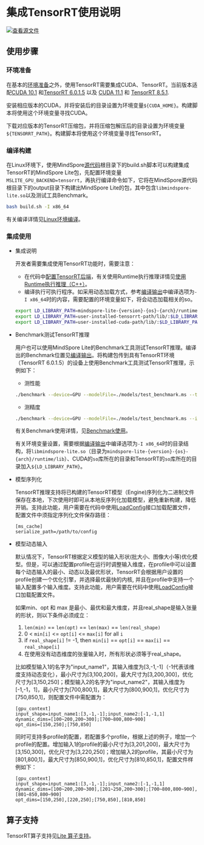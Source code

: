 # 集成TensorRT使用说明

[![查看源文件](https://mindspore-website.obs.cn-north-4.myhuaweicloud.com/website-images/r2.3/resource/_static/logo_source.svg)](https://gitee.com/mindspore/docs/blob/r2.3/docs/lite/docs/source_zh_cn/use/tensorrt_info.md)

## 使用步骤

### 环境准备

在基本的[环境准备](https://www.mindspore.cn/lite/docs/zh-CN/r2.3/use/build.html)之外，使用TensorRT需要集成CUDA、TensorRT。当前版本适配[CUDA 10.1](https://developer.nvidia.com/cuda-10.1-download-archive-base) 和[TensorRT 6.0.1.5](https://developer.nvidia.com/nvidia-tensorrt-6x-download) 以及 [CUDA 11.1](https://developer.nvidia.com/cuda-11.1.1-download-archive) 和 [TensorRT 8.5.1](https://developer.nvidia.com/nvidia-tensorrt-8x-download).

安装相应版本的CUDA，并将安装后的目录设置为环境变量`${CUDA_HOME}`。构建脚本将使用这个环境变量寻找CUDA。

下载对应版本的TensorRT压缩包，并将压缩包解压后的目录设置为环境变量`${TENSORRT_PATH}`。构建脚本将使用这个环境变量寻找TensorRT。

### 编译构建

在Linux环境下，使用MindSpore[源代码](https://gitee.com/mindspore/mindspore)根目录下的build.sh脚本可以构建集成TensorRT的MindSpore Lite包，先配置环境变量`MSLITE_GPU_BACKEND=tensorrt`，再执行编译命令如下，它将在MindSpore源代码根目录下的output目录下构建出MindSpore Lite的包，其中包含`libmindspore-lite.so`以及测试工具Benchmark。

```bash
bash build.sh -I x86_64
```

有关编译详情见[Linux环境编译](https://www.mindspore.cn/lite/docs/zh-CN/r2.3/use/build.html#linux环境编译)。

### 集成使用

- 集成说明

    开发者需要集成使用TensorRT功能时，需要注意：
    - 在代码中[配置TensorRT后端](https://www.mindspore.cn/lite/docs/zh-CN/r2.3/use/runtime_cpp.html#配置使用gpu后端)，有关使用Runtime执行推理详情见[使用Runtime执行推理（C++）](https://www.mindspore.cn/lite/docs/zh-CN/r2.3/use/runtime_cpp.html)。
    - 编译执行可执行程序。如采用动态加载方式，参考[编译输出](https://www.mindspore.cn/lite/docs/zh-CN/r2.3/use/build.html)中编译选项为`-I x86_64`时的内容，需要配置的环境变量如下，将会动态加载相关的so。

    ```bash
    export LD_LIBRARY_PATH=mindspore-lite-{version}-{os}-{arch}/runtime/lib/:$LD_LIBRARY_PATH
    export LD_LIBRARY_PATH=user-installed-tensorrt-path/lib/:$LD_LIBRARY_PATH
    export LD_LIBRARY_PATH=user-installed-cuda-path/lib/:$LD_LIBRARY_PATH
    ```

- Benchmark测试TensorRT推理

    用户也可以使用MindSpore Lite的Benchmark工具测试TensorRT推理。编译出的Benchmark位置见[编译输出](https://www.mindspore.cn/lite/docs/zh-CN/r2.3/use/build.html)。将构建包传到具有TensorRT环境（TensorRT 6.0.1.5）的设备上使用Benchmark工具测试TensorRT推理，示例如下：

    - 测性能

    ```bash
    ./benchmark --device=GPU --modelFile=./models/test_benchmark.ms --timeProfiling=true
    ```

    - 测精度

    ```bash
    ./benchmark --device=GPU --modelFile=./models/test_benchmark.ms --inDataFile=./input/test_benchmark.bin --inputShapes=1,32,32,1 --accuracyThreshold=3 --benchmarkDataFile=./output/test_benchmark.out
    ```

    有关Benchmark使用详情，见[Benchmark使用](https://www.mindspore.cn/lite/docs/zh-CN/r2.3/use/benchmark.html)。

    有关环境变量设置，需要根据[编译输出](https://www.mindspore.cn/lite/docs/zh-CN/r2.3/use/build.html)中编译选项为`-I x86_64`时的目录结构，将`libmindspore-lite.so`（目录为`mindspore-lite-{version}-{os}-{arch}/runtime/lib`）、CUDA的`so`库所在的目录和TensorRT的`so`库所在的目录加入`${LD_LIBRARY_PATH}`。

- 模型序列化

    TensorRT推理支持将已构建的TensorRT模型（Engine)序列化为二进制文件保存在本地，下次使用时即可从本地反序列化加载模型，避免重新构建，降低开销。支持此功能，用户需要在代码中使用[LoadConfig](https://www.mindspore.cn/lite/api/zh-CN/r2.3/api_cpp/mindspore.html#loadconfig)接口加载配置文件，配置文件中须指定序列化文件保存路径：

    ```
    [ms_cache]
    serialize_path=/path/to/config
    ```

- 模型动态输入

    默认情况下，TensorRT根据定义模型的输入形状(批大小、图像大小等)优化模型。但是，可以通过配置profile在运行时调整输入维度，在profile中可以设置每个动态输入的最小、动态以及最优形状，TensorRT会根据用户设置的profile创建一个优化引擎，并选择最优最快的内核, 并且在profile中支持一个输入配置多个输入维度。支持此功能，用户需要在代码中使用[LoadConfig](https://www.mindspore.cn/lite/api/zh-CN/r2.3/api_cpp/mindspore.html#loadconfig)接口加载配置文件。

    如果min、opt 和 max 是最小、最优和最大维度，并且real_shape是输入张量的形状，则以下条件必须成立：

    1. `len(min)` == `len(opt)` == `len(max)` == `len(real_shape)`
    2. 0 < `min[i]` <= `opt[i]` <= `max[i]` for all `i`
    3. if `real_shape[i]` != -1, then `min[i]` == `opt[i]` == `max[i]` == `real_shape[i]`
    4. 在使用没有动态维度的张量输入时，所有形状必须等于real_shape。

    比如模型输入1的名字为"input_name1"，其输入维度为[3,-1,-1]（-1代表该维度支持动态变化），最小尺寸为[3,100,200]，最大尺寸为[3,200,300]，优化尺寸为[3,150,250]；模型输入2的名字为"input_name2"，其输入维度为[-1,-1，1]，最小尺寸为[700,800,1]，最大尺寸为[800,900,1]，优化尺寸为[750,850,1]，则配置文件中需配置为：

    ```
    [gpu_context]
    input_shape=input_name1:[3,-1,-1];input_name2:[-1,-1,1]
    dynamic_dims=[100~200,200~300];[700~800,800~900]
    opt_dims=[150,250];[750,850]
    ```

    同时可支持多profile的配置，若配置多个profile，根据上述的例子，增加一个profile的配置。增加输入1的profile的最小尺寸为[3,201,200]，最大尺寸为[3,150,300]，优化尺寸为[3,220,250]；增加输入2的profile，其最小尺寸为[801,800,1]，最大尺寸为[850,900,1]，优化尺寸为[810,850,1]，配置文件样例如下：

    ```
    [gpu_context]
    input_shape=input_name1:[3,-1,-1];input_name2:[-1,-1,1]
    dynamic_dims=[100~200,200~300],[201~250,200~300];[700~800,800~900],[801~850,800~900]
    opt_dims=[150,250],[220,250];[750,850],[810,850]
    ```

## 算子支持

TensorRT算子支持见[Lite 算子支持](https://www.mindspore.cn/lite/docs/zh-CN/r2.3/operator_list_lite.html)。
